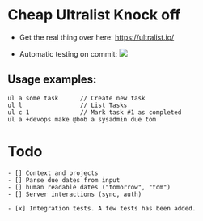 ﻿# Cheap Ultralist Knock off

- Get the real thing over here: https://ultralist.io/

- Automatic testing on commit: ![](https://github.com/MarcusSakae/ultralist-clone/actions/workflows/dotnet.yml/badge.svg) 

## Usage examples: 
    
    ul a some task      // Create new task
    ul l                // List Tasks
    ul c 1              // Mark task #1 as completed
    ul a +devops make @bob a sysadmin due tom


# Todo

    - [] Context and projects
    - [] Parse due dates from input
    - [] human readable dates ("tomorrow", "tom")
    - [] Server interactions (sync, auth)
    
    - [x] Integration tests. A few tests has been added.